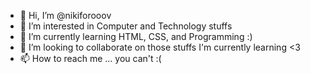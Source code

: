 - 👋 Hi, I’m @nikiforooov
- 👀 I’m interested in Computer and Technology stuffs
- 🌱 I’m currently learning HTML, CSS, and Programming :)
- 💞️ I’m looking to collaborate on those stuffs I'm currently learning <3
- 📫 How to reach me ... you can't :(

<!---
nikiforooov/nikiforooov is a ✨ special ✨ repository because its `README.md` (this file) appears on your GitHub profile.
You can click the Preview link to take a look at your changes.
--->
